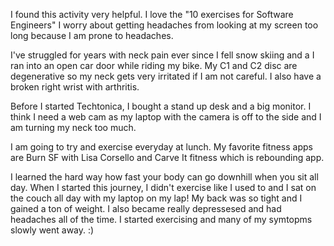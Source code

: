 I found this activity very helpful. I love the "10 exercises for Software Engineers"
I worry about getting headaches from looking at my screen too long because I am prone to headaches. 

I've struggled for years with neck pain ever since I fell snow skiing and a I ran into an open car door while riding my bike. My C1 and C2 disc are degenerative so my neck gets very irritated if I am not careful. I also have a broken right wrist with arthritis. 

Before I started Techtonica, I bought a stand up desk and a big monitor. I think I need a web cam as my laptop with the camera is off to the side and I am turning my neck too much. 

I am going to try and exercise everyday at lunch. My favorite fitness apps are Burn SF with Lisa Corsello and Carve It fitness which is rebounding app. 

I learned the hard way how fast your body can go downhill when you sit all day. When I started this journey, I didn't exercise like I used to and I sat on the couch all day with my laptop on my lap! My back was so tight and I gained a ton of weight. I also became really depressesed and had headaches all of the time. I started exercising and many of my symtopms slowly went away. :)